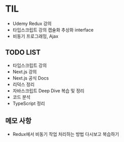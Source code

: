 # TIL

- Udemy Redux 강의
- 타입스크립트 강의 캡슐화 추상화 interface
- 비동기 프로그래밍, Ajax

## TODO LIST

- 타입스크립트 강의
- Next.js 강의
- Next.js 공식 Docs
- 리덕스 정리
- 자바스크립트 Deep Dive 복습 및 정리
- 코드 분석
- TypeScript 정리

## 메모 사항

- Redux에서 비동기 작업 처리하는 방법 다시보고 복습하기
